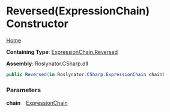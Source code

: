 # Reversed\(ExpressionChain\) Constructor

[Home](../../../../../README.md)

**Containing Type**: [ExpressionChain.Reversed](../README.md)

**Assembly**: Roslynator\.CSharp\.dll

```csharp
public Reversed(in Roslynator.CSharp.ExpressionChain chain)
```

### Parameters

**chain** &ensp; [ExpressionChain](../../README.md)